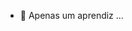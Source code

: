 - 🌱 Apenas um aprendiz ...

<!---
Oliveiragbr/Oliveiragbr is a ✨ special ✨ repository because its `README.md` (this file) appears on your GitHub profile.
You can click the Preview link to take a look at your changes.
--->
